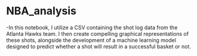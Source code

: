 # NBA_analysis
-In this notebook, I utilize a CSV containing the shot log data from the Atlanta Hawks team. I then create compelling graphical representations of these shots, alongside the development of a machine learning model designed to predict whether a shot will result in a successful basket or not.
